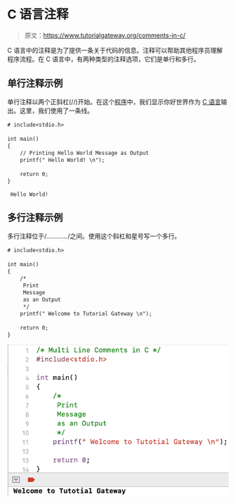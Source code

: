 # C 语言注释

> 原文：<https://www.tutorialgateway.org/comments-in-c/>

C 语言中的注释是为了提供一条关于代码的信息。注释可以帮助其他程序员理解程序流程。在 C 语言中，有两种类型的注释选项，它们是单行和多行。

## 单行注释示例

单行注释以两个正斜杠(//)开始。在这个[程序](https://www.tutorialgateway.org/c-programming-examples/)中，我们显示你好世界作为 [C 语言](https://www.tutorialgateway.org/c-programming/)输出。这里，我们使用了一条线。

```
# include<stdio.h>

int main()
{
    // Printing Hello World Message as Output
    printf(" Hello World! \n");

    return 0;
}
```

```
 Hello World! 
```

## 多行注释示例

多行注释位于/*…………*/之间。使用这个斜杠和星号写一个多行。

```
# include<stdio.h>

int main()
{
    /*
     Print
     Message
     as an Output
     */
    printf(" Welcome to Tutorial Gateway \n");

    return 0;
}
```

![Comments in C 2](img/07a1448cd873396e84f4c1093978d086.png)
